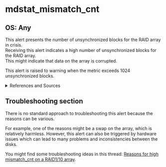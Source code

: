 # mdstat_mismatch_cnt

## OS: Any

This alert presents the number of unsynchronized blocks for the RAID array in crisis.  
Receiving this alert indicates a high number of unsynchronized blocks for the RAID array.  
This might indicate that data on the array is corrupted.

This alert is raised to warning when the metric exceeds 1024 unsynchronized blocks.

<details><summary>References and Sources</summary>

[Serverfault | Reasons for high mismatch_cnt on a RAID1/10 array](
https://serverfault.com/questions/885565/what-are-raid-1-10-mismatch-cnt-0-causes-except-for-swap-file/885574#885574).

</details>

## Troubleshooting section

There is no standard approach to troubleshooting this alert because the reasons can be various. 

For example, one of the reasons might be a swap on the array, which is relatively harmless. 
However, this alert can also be triggered by hardware issues which can lead to many 
problems and inconsistencies between the disks. 

You might find some troubleshooting ideas in this thread: [Reasons for high mismatch_cnt on a RAID1/10 
array](
https://serverfault.com/questions/885565/what-are-raid-1-10-mismatch-cnt-0-causes-except-for-swap-file/885574#885574).